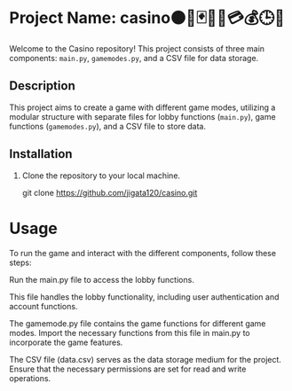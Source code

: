 
# Project Name: casino⚫🔴🃏🎰💲💳💰🕒🎲


Welcome to the Casino repository! This project consists of three main components: `main.py`, `gamemodes.py`, and a CSV file for data storage.

## Description

This project aims to create a game with different game modes, utilizing a modular structure with separate files for lobby functions (`main.py`), game functions (`gamemodes.py`), and a CSV file to store data.

## Installation

1. Clone the repository to your local machine.
  
   git clone https://github.com/jigata120/casino.git
  
# Usage
To run the game and interact with the different components, follow these steps:

Run the main.py file to access the lobby functions.

This file handles the lobby functionality, including user authentication and account functions.

The gamemode.py file contains the game functions for different game modes. Import the necessary functions from this file in main.py to incorporate the game features.

The CSV file (data.csv) serves as the data storage medium for the project. Ensure that the necessary permissions are set for read and write operations.

